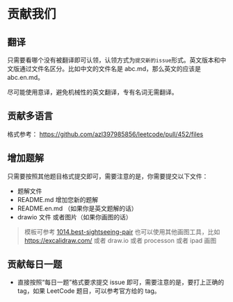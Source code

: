 # 贡献我们

## 翻译

只需要看哪个没有被翻译即可认领，认领方式为`提交新的issue`形式。英文版本和中文版通过文件名区分。比如中文的文件名是 abc.md，那么英文的应该是 abc.en.md。

尽可能使用意译，避免机械性的英文翻译，专有名词无需翻译。

## 贡献多语言

格式参考： https://github.com/azl397985856/leetcode/pull/452/files

## 增加题解

只需要按照其他题目格式提交即可，需要注意的是，你需要提交以下文件：

- 题解文件
- README.md 增加您新的题解
- README.en.md （如果你是英文题解的话）
- drawio 文件 或者图片（如果你画图的话）

> 模板可参考 [1014.best-sightseeing-pair](./templates/problems/1014.best-sightseeing-pair.md)
> 也可以使用其他画图工具，比如 https://excalidraw.com/ 或者 draw.io 或者 processon 或者 ipad 画图

## 贡献每日一题

- 直接按照“每日一题”格式要求提交 issue 即可，需要注意的是，要打上正确的 tag，如果 LeetCode 题目，可以参考官方给的 tag。
